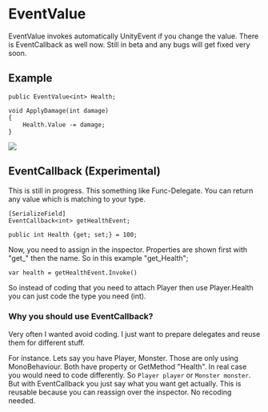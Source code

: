 # EventValue
EventValue invokes automatically UnityEvent if you change the value. There is EventCallback as well now. Still in beta and any bugs will get fixed very soon.

## Example
```CSharp
public EventValue<int> Health;	

void ApplyDamage(int damage)
{
    Health.Value -= damage;
}
```

![](https://i.imgur.com/jis3CoF.png)


## EventCallback (Experimental)
This is still in progress. This something like Func-Delegate. You can return any value which is matching to your type. 

```CSharp
[SerializeField]
EventCallback<int> getHealthEvent;	

public int Health {get; set;} = 100;
```

Now, you need to assign in the inspector. Properties are shown first with "get_" then the name. So in this example "get_Health";

`var health = getHealthEvent.Invoke()`

So instead of coding that you need to attach Player then use Player.Health you can just code the type you need (int).

### Why you should use EventCallback?
Very often I wanted avoid coding. I just want to prepare delegates and reuse them for different stuff.

For instance. Lets say you have Player, Monster. Those are only using MonoBehaviour. Both have property or GetMethod "Health". In real case you would need to code differently. So `Player player` or `Monster monster`. But with EventCallback you just say what you want get actually. This is reusable because you can reassign over the inspector. No recoding needed.